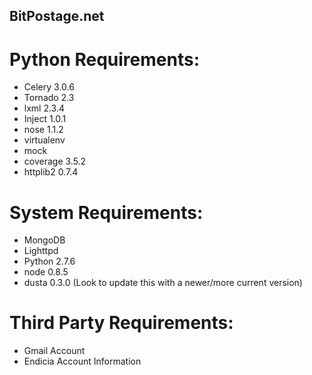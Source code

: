 ## BitPostage.net

# Python Requirements:
* Celery 3.0.6
* Tornado 2.3
* lxml 2.3.4
* Inject 1.0.1
* nose 1.1.2
* virtualenv
* mock
* coverage 3.5.2
* httplib2 0.7.4

# System Requirements:
* MongoDB
* Lighttpd
* Python 2.7.6
* node 0.8.5
 * dusta 0.3.0 (Look to update this with a newer/more current version)

# Third Party Requirements:
* Gmail Account
* Endicia Account Information

